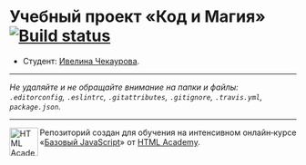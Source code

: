 # Учебный проект «Код и Магия» [![Build status][travis-image]][travis-url]

* Студент: [Ивелина Чекаурова](https://up.htmlacademy.ru/javascript/11/user/452149).

---

_Не удаляйте и не обращайте внимание на папки и файлы:_<br>
_`.editorconfig`, `.eslintrc`, `.gitattributes`, `.gitignore`, `.travis.yml`, `package.json`._

---

<a href="https://htmlacademy.ru/intensive/javascript"><img align="left" width="50" height="50" title="HTML Academy" src="https://up.htmlacademy.ru/static/img/intensive/javascript/logo-for-github.svg"></a>

Репозиторий создан для обучения на интенсивном онлайн‑курсе «[Базовый JavaScript](https://htmlacademy.ru/intensive/javascript)» от [HTML Academy](https://htmlacademy.ru).

[travis-image]: https://travis-ci.org/htmlacademy-javascript/452149-code-and-magick.svg?branch=master
[travis-url]: https://travis-ci.org/htmlacademy-javascript/452149-code-and-magick
